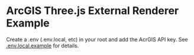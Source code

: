 # ArcGIS Three.js External Renderer Example

Create a .env (.env.local, etc) in your root and add the AcrGIS API key. See [.env.local.example](.env.local.example) for details.